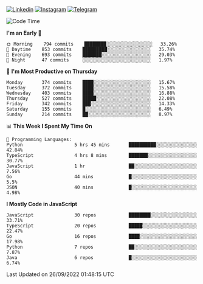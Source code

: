 [![Linkedin](https://img.shields.io/badge/-Archie-blue?style=flat-square&labelColor=gray&logo=Linkedin&logoColor=white&link=https://www.linkedin.com/in/archisdi)](https://www.linkedin.com/in/archisdi)
[![Instagram](https://img.shields.io/badge/-@archisdi-orange?style=flat-square&labelColor=gray&logo=Instagram&logoColor=white&link=https://www.instagram.com/archisdi)](https://www.instagram.com/archisdi)
[![Telegram](https://img.shields.io/badge/-aai-informational?style=flat-square&labelColor=gray&logo=telegram&logoColor=white&link=https://t.me/archisdi)](https://t.me/archisdi)

<!--START_SECTION:waka-->
![Code Time](http://img.shields.io/badge/Code%20Time-1%2C667%20hrs%2018%20mins-blue)

**I'm an Early 🐤** 

```text
🌞 Morning    794 commits    ████████░░░░░░░░░░░░░░░░░   33.26% 
🌆 Daytime    853 commits    █████████░░░░░░░░░░░░░░░░   35.74% 
🌃 Evening    693 commits    ███████░░░░░░░░░░░░░░░░░░   29.03% 
🌙 Night      47 commits     ░░░░░░░░░░░░░░░░░░░░░░░░░   1.97%

```
📅 **I'm Most Productive on Thursday** 

```text
Monday       374 commits    ████░░░░░░░░░░░░░░░░░░░░░   15.67% 
Tuesday      372 commits    ████░░░░░░░░░░░░░░░░░░░░░   15.58% 
Wednesday    403 commits    ████░░░░░░░░░░░░░░░░░░░░░   16.88% 
Thursday     527 commits    █████░░░░░░░░░░░░░░░░░░░░   22.08% 
Friday       342 commits    ███░░░░░░░░░░░░░░░░░░░░░░   14.33% 
Saturday     155 commits    █░░░░░░░░░░░░░░░░░░░░░░░░   6.49% 
Sunday       214 commits    ██░░░░░░░░░░░░░░░░░░░░░░░   8.97%

```


📊 **This Week I Spent My Time On** 

```text
💬 Programming Languages: 
Python                   5 hrs 45 mins       ██████████░░░░░░░░░░░░░░░   42.84% 
TypeScript               4 hrs 8 mins        ███████░░░░░░░░░░░░░░░░░░   30.77% 
JavaScript               1 hr                ██░░░░░░░░░░░░░░░░░░░░░░░   7.56% 
Go                       44 mins             █░░░░░░░░░░░░░░░░░░░░░░░░   5.5% 
JSON                     40 mins             █░░░░░░░░░░░░░░░░░░░░░░░░   4.98%

```

**I Mostly Code in JavaScript** 

```text
JavaScript               30 repos            ████████░░░░░░░░░░░░░░░░░   33.71% 
TypeScript               20 repos            █████░░░░░░░░░░░░░░░░░░░░   22.47% 
Go                       16 repos            ████░░░░░░░░░░░░░░░░░░░░░   17.98% 
Python                   7 repos             ██░░░░░░░░░░░░░░░░░░░░░░░   7.87% 
Java                     6 repos             █░░░░░░░░░░░░░░░░░░░░░░░░   6.74%

```



 Last Updated on 26/09/2022 01:48:15 UTC
<!--END_SECTION:waka-->